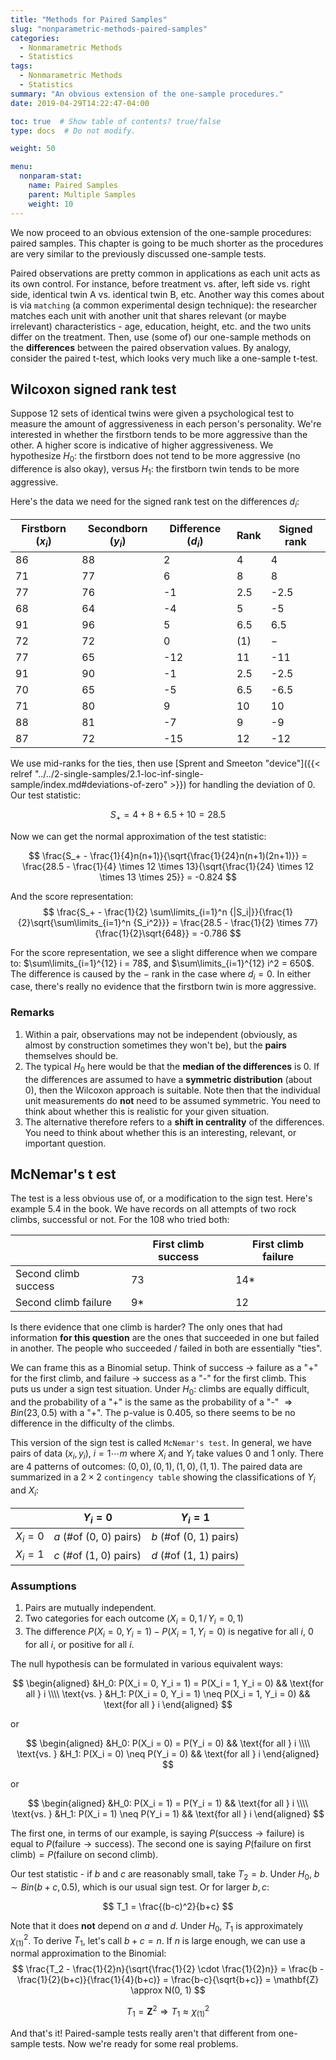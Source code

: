 ```yaml
---
title: "Methods for Paired Samples"
slug: "nonparametric-methods-paired-samples"
categories:
  - Nonmarametric Methods
  - Statistics
tags:
  - Nonmarametric Methods
  - Statistics
summary: "An obvious extension of the one-sample procedures."
date: 2019-04-29T14:22:47-04:00

toc: true  # Show table of contents? true/false
type: docs  # Do not modify.

weight: 50

menu:
  nonparam-stat:
    name: Paired Samples
    parent: Multiple Samples
    weight: 10
---
```


We now proceed to an obvious extension of the one-sample procedures: paired samples. This chapter is going to be much shorter as the procedures are very similar to the previously discussed one-sample tests.

Paired observations are pretty common in applications as each unit acts as its own control. For instance, before treatment vs. after, left side vs. right side, identical twin A vs. identical twin B, etc. Another way this comes about is via `matching` (a common experimental design technique): the researcher matches each unit with another unit that shares relevant (or maybe irrelevant) characteristics - age, education, height, etc. and the two units differ on the treatment. Then, use (some of) our one-sample methods on the **differences** between the paired observation values. By analogy, consider the paired t-test, which looks very much like a one-sample t-test.

## Wilcoxon signed rank test
Suppose 12 sets of identical twins were given a psychological test to measure the amount of aggressiveness in each person's personality. We're interested in whether the firstborn tends to be more aggressive than the other. A higher score is indicative of higher aggressiveness. We hypothesize $H_0$: the firstborn does not tend to be more aggressive (no difference is also okay), versus $H_1$: the firstborn twin tends to be more aggressive.

Here's the data we need for the signed rank test on the differences $d_i$:

| Firstborn ($x_i)$ | Secondborn ($y_i$) | Difference ($d_i$) | Rank | Signed rank |
| ----------------- | ------------------ | ------------------ | ---- | ----------- |
| 86                | 88                 | 2                  | 4    | 4           |
| 71                | 77                 | 6                  | 8    | 8           |
| 77                | 76                 | -1                 | 2.5  | -2.5        |
| 68                | 64                 | -4                 | 5    | -5          |
| 91                | 96                 | 5                  | 6.5  | 6.5         |
| 72                | 72                 | 0                  | (1)  | $-$         |
| 77                | 65                 | -12                | 11   | -11         |
| 91                | 90                 | -1                 | 2.5  | -2.5        |
| 70                | 65                 | -5                 | 6.5  | -6.5        |
| 71                | 80                 | 9                  | 10   | 10          |
| 88                | 81                 | -7                 | 9    | -9          |
| 87                | 72                 | -15                | 12   | -12         |

We use mid-ranks for the ties, then use [Sprent and Smeeton "device"]({{< relref "../../2-single-samples/2.1-loc-inf-single-sample/index.md#deviations-of-zero" >}}) for handling the deviation of 0. Our test statistic:

$$
S_+ = 4 + 8 + 6.5 + 10 = 28.5
$$


Now we can get the normal approximation of the test statistic:

$$
\frac{S_+ - \frac{1}{4}n(n+1)}{\sqrt{\frac{1}{24}n(n+1)(2n+1)}} = \frac{28.5 - \frac{1}{4} \times 12 \times 13}{\sqrt{\frac{1}{24} \times 12 \times 13 \times 25}} = -0.824
$$


And the score representation:
$$
\frac{S_+ - \frac{1}{2} \sum\limits_{i=1}^n {|S_i|}}{\frac{1}{2}\sqrt{\sum\limits_{i=1}^n {S_i^2}}} = \frac{28.5 - \frac{1}{2} \times 77}{\frac{1}{2}\sqrt{648}} = -0.786
$$


For the score representation, we see a slight difference when we compare to: $\sum\limits_{i=1}^{12} i = 78$, and $\sum\limits_{i=1}^{12} i^2 = 650$. The difference is caused by the $-$ rank in the case where $d_i = 0$. In either case, there's really no evidence that the firstborn twin is more aggressive. 

### Remarks
1. Within a pair, observations may not be independent (obviously, as almost by construction sometimes they won't be), but the **pairs** themselves should be.
2. The typical $H_0$ here would be that the **median of the differences** is $0$. If the differences are assumed to have a **symmetric distribution** (about $0$), then the Wilcoxon approach is suitable. Note then that the individual unit measurements do **not** need to be assumed symmetric. You need to think about whether this is realistic for your given situation.
3. The alternative therefore refers to a **shift in centrality** of the differences. You need to think about whether this is an interesting, relevant, or important question.

## McNemar's t est
The test is a less obvious use of, or a modification to the sign test. Here's example 5.4 in the book. We have records on all attempts of two rock climbs, successful or not. For the $108$ who tried both:

|                      | First climb success | First climb failure |
| -------------------- | ------------------- | ------------------- |
| Second climb success | 73                  | 14*                 |
| Second climb failure | 9*                  | 12                  |

Is there evidence that one climb is harder? The only ones that had information **for this question** are the ones that succeeded in one but failed in another. The people who succeeded / failed in both are essentially "ties".

We can frame this as a Binomial setup. Think of success $\rightarrow$ failure as a "+" for the first climb, and failure $\rightarrow$ success as a "-" for the first climb. This puts us under a sign test situation. Under $H_0:$ climbs are equally difficult, and the probability of a "+" is the same as the probability of a "-" $\Rightarrow Bin(23, 0.5)$ with a "+". The p-value is 0.405, so there seems to be no difference in the difficulty of the climbs.

This version of the sign test is called `McNemar's test`. In general, we have pairs of data $(x_i, y_i)$, $i=1 \cdots m$ where $X_i$ and $Y_i$ take values 0 and 1 only. There are 4 patterns of outcomes: $(0, 0), (0, 1), (1, 0), (1, 1)$. The paired data are summarized in a $2 \times 2$ `contingency table` showing the classifications of $Y_i$ and $X_i$:

|           | $Y_i = 0$                       | $Y_i = 1$                       |
| --------- | ------------------------------- | ------------------------------- |
| $X_i = 0$ | $a\text{ (\# of (0, 0) pairs)}$ | $b\text{ (\# of (0, 1) pairs)}$ |
| $X_i = 1$ | $c\text{ (\# of (1, 0) pairs)}$ | $d\text{ (\# of (1, 1) pairs)}$ |

### Assumptions
1. Pairs are mutually independent. 
2. Two categories for each outcome ($X_i = 0, 1\,/\,Y_i = 0, 1$)
3. The difference $P(X_i = 0, Y_i = 1) - P(X_i = 1, Y_i = 0)$ is negative for all $i$, 0 for all $i$, or positive for all $i$.

The null hypothesis can be formulated in various equivalent ways:

$$
\begin{aligned}
    &H_0: P(X_i = 0, Y_i = 1) = P(X_i = 1, Y_i = 0) && \text{for all } i \\\\
    \text{vs. } &H_1: P(X_i = 0, Y_i = 1) \neq P(X_i = 1, Y_i = 0) && \text{for all } i
\end{aligned}
$$


or

$$
\begin{aligned}
    &H_0: P(X_i = 0) = P(Y_i = 0) && \text{for all } i \\\\  \text{vs. } &H_1: P(X_i = 0) \neq P(Y_i = 0) && \text{for all } i
\end{aligned}
$$


or 

$$
\begin{aligned}
    &H_0: P(X_i = 1) = P(Y_i = 1) && \text{for all } i \\\\
    \text{vs. } &H_1: P(X_i = 1) \neq P(Y_i = 1) && \text{for all } i
\end{aligned}
$$


The first one, in terms of our example, is saying $P(\text{success} \rightarrow \text{failure})$ is equal to $P(\text{failure} \rightarrow \text{success})$. The second one is saying $P(\text{failure on first climb}) = P(\text{failure on second climb})$.

Our test statistic - if $b$ and $c$ are reasonably small, take $T_2 = b$. Under $H_0$, $b \sim Bin(b+c, 0.5)$, which is our usual sign test. Or for larger $b, c$:

$$
T_1 = \frac{(b-c)^2}{b+c}
$$


Note that it does **not** depend on $a$ and $d$. Under $H_0$, $T_1$ is approximately $\chi^2_{(1)}$. To derive $T_1$, let's call $b + c = n$. If $n$ is large enough, we can use a normal approximation to the Binomial:
$$
\frac{T_2 - \frac{1}{2}n}{\sqrt{\frac{1}{2} \cdot \frac{1}{2}n}} = \frac{b - \frac{1}{2}(b+c)}{\frac{1}{4}(b+c)} = \frac{b-c}{\sqrt{b+c}} = \mathbf{Z} \approx N(0, 1)
$$

$$
T_1 = \mathbf{Z}^2 \Rightarrow T_1 \approx \chi^2_{(1)}
$$


And that's it! Paired-sample tests really aren't that different from one-sample tests. Now we're ready for some real problems.